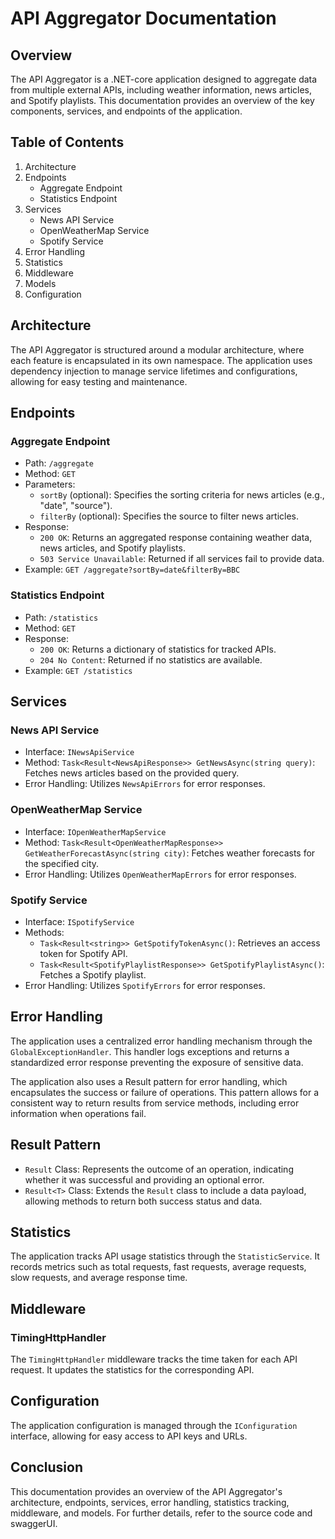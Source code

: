 API Aggregator Documentation
================================

Overview
--------

The API Aggregator is a .NET-core application designed to aggregate data from multiple external APIs, including weather information, news articles, and Spotify playlists. This documentation provides an overview of the key components, services, and endpoints of the application.

Table of Contents
-----------------

1. Architecture
2. Endpoints
	* Aggregate Endpoint
	* Statistics Endpoint
3. Services
	* News API Service
	* OpenWeatherMap Service
	* Spotify Service
4. Error Handling
5. Statistics
6. Middleware
7. Models
8. Configuration

Architecture
------------

The API Aggregator is structured around a modular architecture, where each feature is encapsulated in its own namespace. The application uses dependency injection to manage service lifetimes and configurations, allowing for easy testing and maintenance.

Endpoints
---------

### Aggregate Endpoint

* Path: `/aggregate`
* Method: `GET`
* Parameters:
	+ `sortBy` (optional): Specifies the sorting criteria for news articles (e.g., "date", "source").
	+ `filterBy` (optional): Specifies the source to filter news articles.
* Response:
	+ `200 OK`: Returns an aggregated response containing weather data, news articles, and Spotify playlists.
	+ `503 Service Unavailable`: Returned if all services fail to provide data.
* Example: `GET /aggregate?sortBy=date&filterBy=BBC`

### Statistics Endpoint

* Path: `/statistics`
* Method: `GET`
* Response:
	+ `200 OK`: Returns a dictionary of statistics for tracked APIs.
	+ `204 No Content`: Returned if no statistics are available.
* Example: `GET /statistics`

Services
--------

### News API Service

* Interface: `INewsApiService`
* Method: `Task<Result<NewsApiResponse>> GetNewsAsync(string query)`: Fetches news articles based on the provided query.
* Error Handling: Utilizes `NewsApiErrors` for error responses.

### OpenWeatherMap Service

* Interface: `IOpenWeatherMapService`
* Method: `Task<Result<OpenWeatherMapResponse>> GetWeatherForecastAsync(string city)`: Fetches weather forecasts for the specified city.
* Error Handling: Utilizes `OpenWeatherMapErrors` for error responses.

### Spotify Service

* Interface: `ISpotifyService`
* Methods:
	+ `Task<Result<string>> GetSpotifyTokenAsync()`: Retrieves an access token for Spotify API.
	+ `Task<Result<SpotifyPlaylistResponse>> GetSpotifyPlaylistAsync()`: Fetches a Spotify playlist.
* Error Handling: Utilizes `SpotifyErrors` for error responses.

Error Handling
-------------

The application uses a centralized error handling mechanism through the `GlobalExceptionHandler`. This handler logs exceptions and returns a standardized error response preventing the exposure of sensitive data.

The application also uses a Result pattern for error handling, which encapsulates the success or failure of operations. This pattern allows for a consistent way to return results from service methods, including error information when operations fail.

Result Pattern
--------------

* `Result` Class: Represents the outcome of an operation, indicating whether it was successful and providing an optional error.
* `Result<T>` Class: Extends the `Result` class to include a data payload, allowing methods to return both success status and data.

Statistics
----------

The application tracks API usage statistics through the `StatisticService`. It records metrics such as total requests, fast requests, average requests, slow requests, and average response time.

Middleware
----------

### TimingHttpHandler

The `TimingHttpHandler` middleware tracks the time taken for each API request. It updates the statistics for the corresponding API.

Configuration
-------------

The application configuration is managed through the `IConfiguration` interface, allowing for easy access to API keys and URLs.


Conclusion
----------

This documentation provides an overview of the API Aggregator's architecture, endpoints, services, error handling, statistics tracking, middleware, and models. For further details, refer to the source code and swaggerUI.
